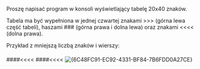 Proszę napisać program w konsoli wyświetlający tabelę 20x40 znaków.

Tabela ma być wypełniona w jednej czwartej znakami >>> (górna lewa część tabeli), haszami ### (górna prawa i dolna lewa) oraz znakami <<<< (dolna prawa).

Przykład z mniejszą liczbą znaków i wierszy:
>>>>####
>>>>####
####<<<<
####<<<<
![{6C48FC91-EC92-4331-BF84-7B6FDD0A27CE}](https://github.com/user-attachments/assets/7404cb5c-55f8-4e51-82c6-3d9362c861d1)

